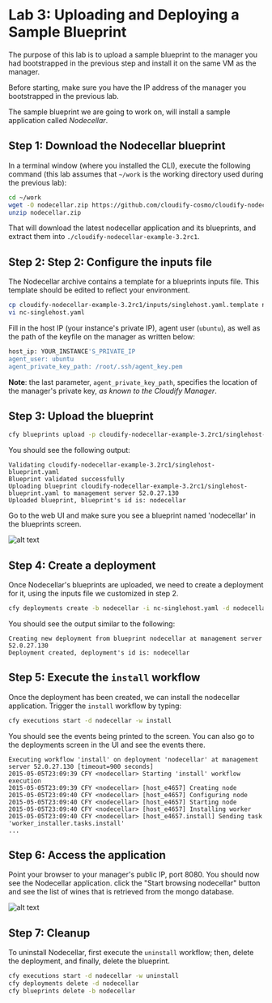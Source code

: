 # Lab 3: Uploading and Deploying a Sample Blueprint

The purpose of this lab is to upload a sample blueprint to the manager you had bootstrapped in the previous step and install it on the same VM as the manager.

Before starting, make sure you have the IP address of the manager you bootstrapped in the previous lab.

The sample blueprint we are going to work on, will install a sample application called *Nodecellar*.
 
## Step 1: Download the Nodecellar blueprint

In a terminal window (where you installed the CLI), execute the following command (this lab assumes that `~/work` is the working directory used during the previous lab):

```bash
cd ~/work
wget -O nodecellar.zip https://github.com/cloudify-cosmo/cloudify-nodecellar-example/archive/3.2rc1.zip
unzip nodecellar.zip
```

That will download the latest nodecellar application and its blueprints, and extract them into `./cloudify-nodecellar-example-3.2rc1`.

## Step 2: Step 2: Configure the inputs file

The Nodecellar archive contains a template for a blueprints inputs file. This template should be edited to reflect your environment.

```bash
cp cloudify-nodecellar-example-3.2rc1/inputs/singlehost.yaml.template nc-singlehost.yaml
vi nc-singlehost.yaml
```

Fill in the host IP (your instance's private IP), agent user (`ubuntu`), as well as the path of the keyfile on the manager as written below:

```bash
host_ip: YOUR_INSTANCE'S_PRIVATE_IP
agent_user: ubuntu
agent_private_key_path: /root/.ssh/agent_key.pem
```

**Note**: the last parameter, `agent_private_key_path`, specifies the location of the manager's private key, *as known to the Cloudify Manager*.

## Step 3: Upload the blueprint

```bash
cfy blueprints upload -p cloudify-nodecellar-example-3.2rc1/singlehost-blueprint.yaml -b nodecellar
```

You should see the following output:

```
Validating cloudify-nodecellar-example-3.2rc1/singlehost-blueprint.yaml
Blueprint validated successfully
Uploading blueprint cloudify-nodecellar-example-3.2rc1/singlehost-blueprint.yaml to management server 52.0.27.130
Uploaded blueprint, blueprint's id is: nodecellar
```

Go to the web UI and make sure you see a blueprint named 'nodecellar' in the blueprints screen.

![alt text](../../../raw/master/lab3/blueprints-screen.png "Blueprints screen")

## Step 4: Create a deployment

Once Nodecellar's blueprints are uploaded, we need to create a deployment for it, using the inputs file we customized in step 2.

```bash
cfy deployments create -b nodecellar -i nc-singlehost.yaml -d nodecellar
```

You should see the output similar to the following:

```
Creating new deployment from blueprint nodecellar at management server 52.0.27.130
Deployment created, deployment's id is: nodecellar
```

## Step 5: Execute the `install` workflow

Once the deployment has been created, we can install the nodecellar application. Trigger the `install` workflow by typing: 

```bash
cfy executions start -d nodecellar -w install
```

You should see the events being printed to the screen. You can also go to the deployments screen in the UI and see the events there. 

```
Executing workflow 'install' on deployment 'nodecellar' at management server 52.0.27.130 [timeout=900 seconds]
2015-05-05T23:09:39 CFY <nodecellar> Starting 'install' workflow execution
2015-05-05T23:09:39 CFY <nodecellar> [host_e4657] Creating node
2015-05-05T23:09:40 CFY <nodecellar> [host_e4657] Configuring node
2015-05-05T23:09:40 CFY <nodecellar> [host_e4657] Starting node
2015-05-05T23:09:40 CFY <nodecellar> [host_e4657] Installing worker
2015-05-05T23:09:40 CFY <nodecellar> [host_e4657.install] Sending task 'worker_installer.tasks.install'
...
```

## Step 6: Access the application

Point your browser to your manager's public IP, port 8080. You should now see the Nodecellar application. click the "Start browsing nodecellar" button and see the list of wines that is retrieved from the mongo database.

![alt text](../../../raw/master/lab3/nodecellar.png "Nodecellar")

## Step 7: Cleanup

To uninstall Nodecellar, first execute the `uninstall` workflow; then, delete the deployment, and finally, delete the blueprint.

```bash
cfy executions start -d nodecellar -w uninstall
cfy deployments delete -d nodecellar
cfy blueprints delete -b nodecellar
```